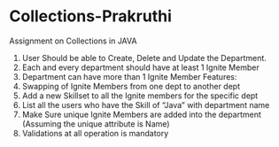 # Collections-Prakruthi
Assignment on Collections in JAVA
1) User Should be able to Create, Delete and Update the Department.
2) Each and every department should have at least 1 Ignite Member
3) Department can have more than 1 Ignite Member
Features:
1) Swapping of Ignite Members from one dept to another dept
2) Add a new Skillset to all the Ignite members for the specific dept
3) List all the users who have the Skill of “Java” with department name
4) Make Sure unique Ignite Members are added into the department (Assuming the
unique attribute is Name)
5) Validations at all operation is mandatory
